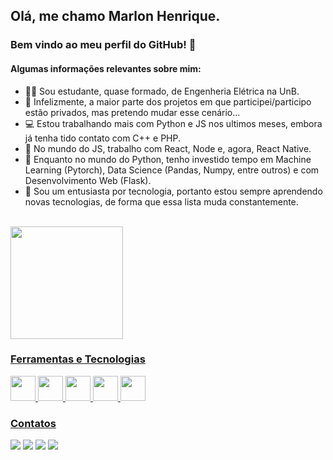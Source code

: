 ## Olá, me chamo Marlon Henrique.
### Bem vindo ao meu perfil do GitHub! 👋

<!-- ![Snake animation](https://github.com/MarlonHenrique7/MarlonHenrique7/blob/output/github-contribution-grid-snake.svg) -->

#### Algumas informações relevantes sobre mim:

- 👨‍🎓  Sou estudante, quase formado, de Engenheria Elétrica na UnB.
- 🤔  Infelizmente, a maior parte dos projetos em que participei/participo estão privados, mas pretendo mudar esse cenário...
- 💻  Estou trabalhando mais com Python e JS nos ultimos meses, embora já tenha tido contato com C++ e PHP.
- 💬  No mundo do JS, trabalho com React, Node e, agora, React Native.
- 💬  Enquanto no mundo do Python, tenho investido tempo em Machine Learning (Pytorch), Data Science (Pandas, Numpy, entre outros) e com Desenvolvimento Web (Flask).
- 📍  Sou um entusiasta por tecnologia, portanto estou sempre aprendendo novas tecnologias, de forma que essa lista muda constantemente.

<br/>

<div>
<a href="https://github.com/MarlonHenrique7">
<img height="180em" src="https://github-readme-stats.vercel.app/api/top-langs/?username=MarlonHenrique7&layout=compact&langs_count=7&theme=dracula"/>
<!-- <img height="180em" src="https://github-readme-stats.vercel.app/api?username=MarlonHenrique7&show_icons=true&theme=dracula&include_all_commits=true&count_private=true"/> -->
</div>

### Ferramentas e Tecnologias

<img src="https://cdn.jsdelivr.net/gh/devicons/devicon/icons/javascript/javascript-original.svg" width="40" height="40"/> 
<img src="https://cdn.jsdelivr.net/gh/devicons/devicon/icons/nodejs/nodejs-original.svg" width="40" height="40"/> 
<img src="https://cdn.jsdelivr.net/gh/devicons/devicon/icons/react/react-original.svg" width="40" height="40"/>
<img src="https://cdn.jsdelivr.net/gh/devicons/devicon/icons/python/python-original.svg" width="40" height="40"/> 
<img src="https://cdn.jsdelivr.net/gh/devicons/devicon/icons/pytorch/pytorch-original.svg" width="40" height="40"/> 
  
### Contatos

<div styles="display:inline">
<a href="https://instagram.com/marlonhenrique7" target="_blank"><img src="https://img.shields.io/badge/-Instagram-%23E4405F?style=for-the-badge&logo=instagram&logoColor=white" target="_blank"></a>
<a href="https://instagram.com/marlonhenrique7" target="_blank"><img src="https://img.shields.io/badge/-Instagram-%23E4405F?style=for-the-badge&logo=instagram&logoColor=white" target="_blank"></a>
<a href = "mailto:marlonhenrique777@gmail.com"><img src="https://img.shields.io/badge/Gmail-D14836?style=for-the-badge&logo=gmail&logoColor=white" target="_blank"></a>
<a href="https://www.linkedin.com/in/marlon-henrique-36a488149" target="_blank"><img src="https://img.shields.io/badge/-LinkedIn-%230077B5?style=for-the-badge&logo=linkedin&logoColor=white" target="_blank"></a>   
</div>





  
  


  

